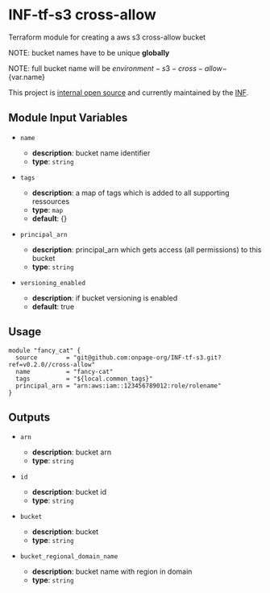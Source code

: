 # INF-tf-s3 cross-allow

Terraform module for creating a aws s3 cross-allow bucket

NOTE: bucket names have to be unique __globally__

NOTE: full bucket name will be ${environment}-s3-cross-allow-${var.name}

This project is [internal open source](https://en.wikipedia.org/wiki/Inner_source)
and currently maintained by the [INF](https://github.com/orgs/onpage-org/teams/inf).

## Module Input Variables

- `name`
    - __description__: bucket name identifier
    - __type__: `string`

- `tags`
    - __description__: a map of tags which is added to all supporting ressources
    - __type__: `map`
    - __default__: {}

- `principal_arn`
    - __description__: principal_arn which gets access (all permissions) to this bucket
    - __type__: `string`

- `versioning_enabled`
    - __description__: if bucket versioning is enabled
    - __default__: true

## Usage

```hcl
module "fancy_cat" {
  source        = "git@github.com:onpage-org/INF-tf-s3.git?ref=v0.2.0//cross-allow"
  name          = "fancy-cat"
  tags          = "${local.common_tags}"
  principal_arn = "arn:aws:iam::123456789012:role/rolename"
}
```

## Outputs

- `arn`
    - __description__: bucket arn
    - __type__: `string`

- `id`
    - __description__: bucket id
    - __type__: `string`

- `bucket`
    - __description__: bucket
    - __type__: `string`

- `bucket_regional_domain_name`
    - __description__: bucket name with region in domain
    - __type__: `string`
